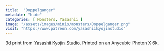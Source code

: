 ```yaml
---
title:  "Doppelganger"
metadate: "hide"
categories: [ Monsters, Yasashii ]
image: "/assets/images/minis/monsters/Doppelganger.png"
visit: "https://www.patreon.com/yasashiikyojinstudio"
---
```

3d print from [Yasashii Kyojin Studio](https://www.patreon.com/yasashiikyojinstudio). 
Printed on an Anycubic Photon X 6k.